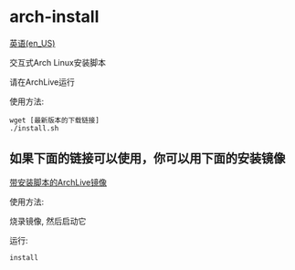 # arch-install
[英语(en_US)](https://github.com/LGY07/arch-install/blob/main/README.md)

交互式Arch Linux安装脚本

请在ArchLive运行

使用方法:
```
wget [最新版本的下载链接]
./install.sh
```

## 如果下面的链接可以使用，你可以用下面的安装镜像

[带安装脚本的ArchLive镜像]()

使用方法:

烧录镜像, 然后启动它

运行:

```
install
```